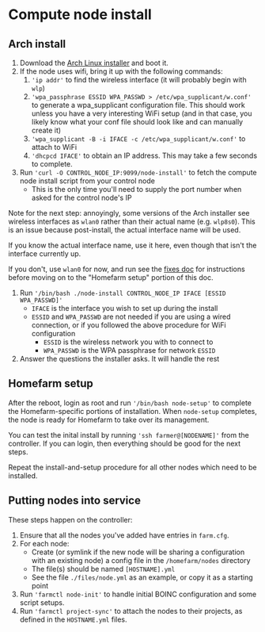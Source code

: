 # Compute node install

## Arch install

1. Download the [Arch Linux
   installer](https://alpinelinux.org/downloads/) and boot it.
1. If the node uses wifi, bring it up with the following commands:
    1. `'ip addr'` to find the wireless interface (it will probably
       begin with `wlp`)
    1. `'wpa_passphrase ESSID WPA_PASSWD > /etc/wpa_supplicant/w.conf'`
       to generate a wpa_supplicant configuration file. This should
       work unless you have a very interesting WiFi setup (and in that
       case, you likely know what your conf file should look like and
       can manually create it)
    1. `'wpa_supplicant -B -i IFACE -c /etc/wpa_supplicant/w.conf'` to
       attach to WiFi
    1. `'dhcpcd IFACE'` to obtain an IP address. This may take a few
       seconds to complete.
1. Run `'curl -O CONTROL_NODE_IP:9099/node-install'` to fetch the
   compute node install script from your control node
   * This is the only time you'll need to supply the port number when
     asked for the control node's IP

Note for the next step: annoyingly, some versions of the Arch
installer see wireless interfaces as `wlan0` rather than their actual
name (e.g. `wlp8s0`). This is an issue because post-install, the
actual interface name will be used.

If you know the actual interface name, use it here, even though that
isn't the interface currently up.

If you don't, use `wlan0` for now, and run see the [fixes
doc](https://github.com/firepear/homefarm/blob/master/docs/fixes.md)
for instructions before moving on to the "Homefarm setup" portion of
this doc.

1. Run `'/bin/bash ./node-install CONTROL_NODE_IP IFACE [ESSID WPA_PASSWD]'`
    * `IFACE` is the interface you wish to set up during the install
    * `ESSID` and `WPA_PASSWD` are not needed if you are using a wired
      connection, or if you followed the above procedure for WiFi
      configuration
        * `ESSID` is the wireless network you with to connect to
        * `WPA_PASSWD` is the WPA passphrase for network `ESSID`
1. Answer the questions the installer asks. It will handle the rest

## Homefarm setup

After the reboot, login as root and run `'/bin/bash node-setup'` to
complete the Homefarm-specific portions of installation. When
`node-setup` completes, the node is ready for Homefarm to take over
its management.

You can test the inital install by running `'ssh farmer@[NODENAME]'`
from the controller. If you can login, then everything should be good
for the next steps.

Repeat the install-and-setup procedure for all other nodes which need
to be installed.

## Putting nodes into service

These steps happen on the controller:

1. Ensure that all the nodes you've added have entries in `farm.cfg`.
1. For each node:
   * Create (or symlink if the new node will be sharing a
     configuration with an existing node) a config file in the
     `/homefarm/nodes` directory
   * The file(s) should be named `[HOSTNAME].yml`
   * See the file `./files/node.yml` as an example, or copy it as a
     starting point
1. Run `'farmctl node-init'` to handle initial BOINC configuration and
   some script setups.
1. Run `'farmctl project-sync'` to attach the nodes to their projects,
   as defined in the `HOSTNAME.yml` files.

